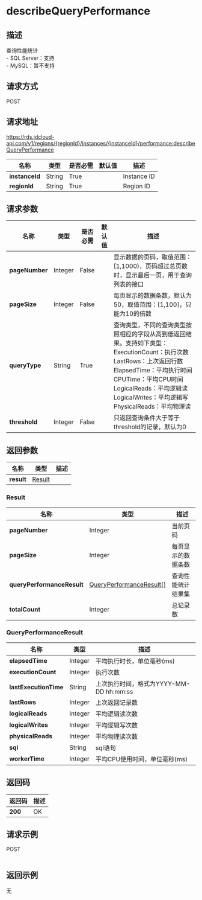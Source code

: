 # describeQueryPerformance


## 描述
查询性能统计</br>- SQL Server：支持</br>- MySQL：暂不支持

## 请求方式
POST

## 请求地址
https://rds.jdcloud-api.com/v1/regions/{regionId}/instances/{instanceId}/performance:describeQueryPerformance

|名称|类型|是否必需|默认值|描述|
|---|---|---|---|---|
|**instanceId**|String|True||Instance ID|
|**regionId**|String|True||Region ID|

## 请求参数
|名称|类型|是否必需|默认值|描述|
|---|---|---|---|---|
|**pageNumber**|Integer|False||显示数据的页码，取值范围：[1,1000)，页码超过总页数时，显示最后一页，用于查询列表的接口|
|**pageSize**|Integer|False||每页显示的数据条数，默认为50，取值范围：[1,100]，只能为10的倍数|
|**queryType**|String|True||查询类型，不同的查询类型按照相应的字段从高到低返回结果。支持如下类型：ExecutionCount：执行次数LastRows：上次返回行数ElapsedTime：平均执行时间CPUTime：平均CPU时间LogicalReads：平均逻辑读LogicalWrites：平均逻辑写PhysicalReads：平均物理读|
|**threshold**|Integer|False||只返回查询条件大于等于threshold的记录，默认为0|


## 返回参数
|名称|类型|描述|
|---|---|---|
|**result**|[Result](##Result)||


### <a name="Result">Result</a>
|名称|类型|描述|
|---|---|---|
|**pageNumber**|Integer|当前页码|
|**pageSize**|Integer|每页显示的数据条数|
|**queryPerformanceResult**|[QueryPerformanceResult[]](##QueryPerformanceResult)|查询性能统计结果集|
|**totalCount**|Integer|总记录数|
### <a name="QueryPerformanceResult">QueryPerformanceResult</a>
|名称|类型|描述|
|---|---|---|
|**elapsedTime**|Integer|平均执行时长，单位毫秒(ms)|
|**executionCount**|Integer|执行次数|
|**lastExecutionTime**|String|上次执行时间，格式为YYYY-MM-DD hh:mm:ss|
|**lastRows**|Integer|上次返回记录数|
|**logicalReads**|Integer|平均逻辑读次数|
|**logicalWrites**|Integer|平均逻辑写次数|
|**physicalReads**|Integer|平均物理读次数|
|**sql**|String|sql语句|
|**workerTime**|Integer|平均CPU使用时间，单位毫秒(ms)|

## 返回码
|返回码|描述|
|---|---|
|**200**|OK|

## 请求示例
POST
```

```

## 返回示例
无
